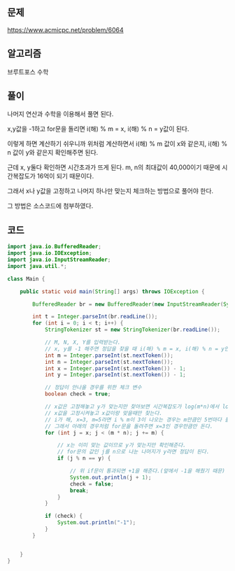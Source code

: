 ## 문제
https://www.acmicpc.net/problem/6064

## 알고리즘
브루트포스
수학

## 풀이
나머지 연산과 수학을 이용해서 풀면 된다.

x,y값을 -1하고 for문을 돌리면 i(해) % m = x, i(해) % n = y값이 된다.

이렇게 하면 계산하기 쉬우니까 위처럼 계산하면서 i(해) % m 값이 x와 같은지, i(해) % n 값이 y와 같은지 확인해주면 된다.

근데 x, y둘다 확인하면 시간초과가 뜨게 된다. m, n의 최대값이 40,000이기 때문에 시간복잡도가 16억이 되기 때문이다.

그래서 x나 y값을 고정하고 나머지 하나만 맞는지 체크하는 방법으로 풀어야 한다.

그 방법은 소스코드에 첨부하였다.

## 코드
```java
import java.io.BufferedReader;
import java.io.IOException;
import java.io.InputStreamReader;
import java.util.*;

class Main {

    public static void main(String[] args) throws IOException {

        BufferedReader br = new BufferedReader(new InputStreamReader(System.in));

        int t = Integer.parseInt(br.readLine());
        for (int i = 0; i < t; i++) {
            StringTokenizer st = new StringTokenizer(br.readLine());

            // M, N, X, Y를 입력받는다.
            // x, y를 -1 해주면 정답을 찾을 때 i(해) % m = x, i(해) % n = y인지 비교하면 되므로 간단하다.
            int m = Integer.parseInt(st.nextToken());
            int n = Integer.parseInt(st.nextToken());
            int x = Integer.parseInt(st.nextToken()) - 1;
            int y = Integer.parseInt(st.nextToken()) - 1;

            // 정답이 안나올 경우를 위한 체크 변수
            boolean check = true;

            // x값은 고정해놓고 y가 맞는지만 찾아보면 시간복잡도가 log(m*n)에서 log(n)으로 줄어든다.
            // x값을 고정시켜놓고 x값이랑 맞을때만 찾는다.
            // i가 해, x=3, m=5라면 i % m이 3이 나오는 경우는 m만큼인 5번마다 돌아온단.
            // 그래서 아래의 경우처럼 for문을 돌려주면 x=3인 경우만큼만 돈다.
            for (int j = x; j < (m * n); j += m) {

                // x는 이미 맞는 값이므로 y가 맞는지만 확인해준다.
                // for문의 값인 j를 n으로 나눈 나머지가 y라면 정답이 된다.
                if (j % n == y) {

                    // 위 if문이 통과되면 +1을 해준다.(앞에서 -1을 해줬기 때문)
                    System.out.println(j + 1);
                    check = false;
                    break;
                }
            }

            if (check) {
                System.out.println("-1");
            }
        }


    }
}

```